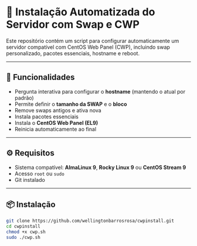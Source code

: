 # 🚀 Instalação Automatizada do Servidor com Swap e CWP

Este repositório contém um script para configurar automaticamente um servidor compatível com CentOS Web Panel (CWP), incluindo swap personalizado, pacotes essenciais, hostname e reboot.

---

## 🧰 Funcionalidades

- Pergunta interativa para configurar o **hostname** (mantendo o atual por padrão)
- Permite definir o **tamanho da SWAP** e o **bloco**
- Remove swaps antigos e ativa nova
- Instala pacotes essenciais
- Instala o **CentOS Web Panel (EL9)**
- Reinicia automaticamente ao final

---

## ⚙️ Requisitos

- Sistema compatível: **AlmaLinux 9**, **Rocky Linux 9** ou **CentOS Stream 9**
- Acesso `root` ou `sudo`
- Git instalado

---

## 📦 Instalação

```bash
git clone https://github.com/wellingtonbarrosrosa/cwpinstall.git
cd cwpinstall
chmod +x cwp.sh
sudo ./cwp.sh
